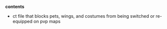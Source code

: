 **contents**

* ct file that blocks pets, wings, and costumes from being switched or re-equipped on pvp maps
